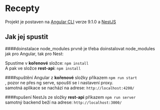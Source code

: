 # Recepty

Projekt je postaven na  [Angular CLI](https://github.com/angular/angular-cli) verze 9.1.0 a [NestJS](https://nestjs.com/)

## Jak jej spustit
####doinstalace node_modules
prvně je třeba doinstalovat node_modules jak pro Angular, tak pro Nest:

Spustíme v <b>kořenové</b> složce: `npm install`
<br>A pak ve složce <b>rest-api</b>: `npm install`

####spuštění Angular
z <b>kořenové</b> složky příkazem `npm run start`
<br>, pozor ne přes ng serve, spouští se i nastavení proxy.
<br>samotná aplikace se nachází na adrese: `http://localhost:4200/`

####spušení NestJs
ze složky <b>rest-api</b> příkazem `npm run server`
<br>samotný backend beží na adrese: `http://localhost:3000/`



